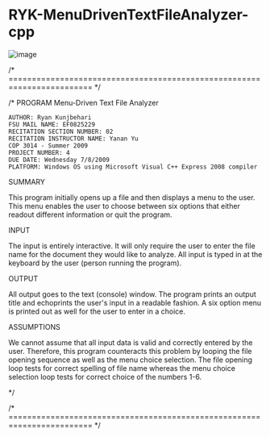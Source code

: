 # RYK-MenuDrivenTextFileAnalyzer-cpp

![image](https://github.com/user-attachments/assets/130eda0e-fa63-4125-ae72-88e7058c61d8)

/* ======================================================================== */

/*	PROGRAM Menu-Driven Text File Analyzer

    AUTHOR: Ryan Kunjbehari
    FSU MAIL NAME: EF0825229
    RECITATION SECTION NUMBER: 02
    RECITATION INSTRUCTOR NAME: Yanan Yu
    COP 3014 - Summer 2009
    PROJECT NUMBER: 4
    DUE DATE: Wednesday 7/8/2009
    PLATFORM: Windows OS using Microsoft Visual C++ Express 2008 compiler

SUMMARY

This program initially opens up a file and then displays a menu to the user. 
This menu enables the user to choose between six options that either readout 
different information or quit the program.

INPUT

The input is entirely interactive.  It will only require the user to 
enter the file name for the document they would like to analyze.  All input
is typed in at the keyboard by the user (person running the program). 

OUTPUT

All output goes to the text (console) window.  The program prints an output 
title and echoprints the user's input in a readable fashion.  A six option 
menu is printed out as well for the user to enter in a choice.

ASSUMPTIONS

We cannot assume that all input data is valid and correctly entered by the 
user.  Therefore, this program counteracts this problem by looping the file
opening sequence as well as the menu choice selection.  The file opening
loop tests for correct spelling of file name whereas the menu choice
selection loop tests for correct choice of the numbers 1-6.

*/

/* ======================================================================== */
